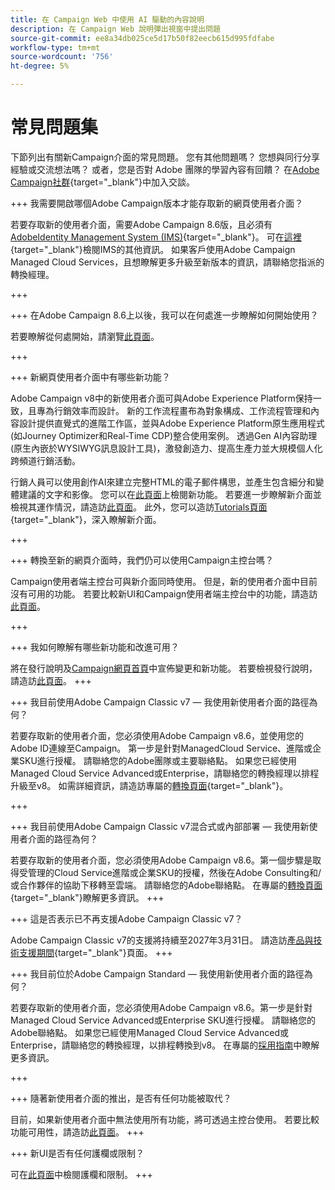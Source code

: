 ```yaml
---
title: 在 Campaign Web 中使用 AI 驅動的內容說明
description: 在 Campaign Web 說明彈出視窗中提出問題
source-git-commit: ee8a34db025ce5d17b50f82eecb615d995fdfabe
workflow-type: tm+mt
source-wordcount: '756'
ht-degree: 5%

---
```



# 常見問題集

下節列出有關新Campaign介面的常見問題。 您有其他問題嗎？ 您想與同行分享經驗或交流想法嗎？ 或者，您是否對 Adobe 團隊的學習內容有回饋？ 在[Adobe Campaign社群](https://experienceleaguecommunities.adobe.com/t5/adobe-campaign-classic-v7/ct-p/adobe-campaign-classic-community){target="_blank"}中加入交談。


+++ 我需要開啟哪個Adobe Campaign版本才能存取新的網頁使用者介面？

若要存取新的使用者介面，需要Adobe Campaign 8.6版，且必須有[AdobeIdentity Management System (IMS)](https://helpx.adobe.com/tw/enterprise/using/identity.html){target="_blank"}。 可在[這裡](https://experienceleague.adobe.com/en/docs/campaign/technotes-ac/tn-new/migrate-users-to-ims){target="_blank"}檢閱IMS的其他資訊。 如果客戶使用Adobe Campaign Managed Cloud Services，且想瞭解更多升級至新版本的資訊，請聯絡您指派的轉換經理。

+++

+++ 在Adobe Campaign 8.6上以後，我可以在何處進一步瞭解如何開始使用？

若要瞭解從何處開始，請瀏覽[此頁面](../get-started/get-started.md)。

+++

+++ 新網頁使用者介面中有哪些新功能？

Adobe Campaign v8中的新使用者介面可與Adobe Experience Platform保持一致，且專為行銷效率而設計。 新的工作流程畫布為對象構成、工作流程管理和內容設計提供直覺式的進階工作區，並與Adobe Experience Platform原生應用程式(如Journey Optimizer和Real-Time CDP)整合使用案例。  透過Gen AI內容助理(原生內嵌於WYSIWYG訊息設計工具)，激發創造力、提高生產力並大規模個人化跨頻道行銷活動。

行銷人員可以使用創作AI來建立完整HTML的電子郵件構思，並產生包含細分和變體建議的文字和影像。  您可以在[此頁面](../rn/whats-new.md)上檢閱新功能。 若要進一步瞭解新介面並檢視其運作情況，請造訪[此頁面](../get-started/user-interface.md)。 此外，您可以造訪[Tutorials頁面](https://experienceleague.adobe.com/en/docs/campaign-web-learn/tutorials/overview){target="_blank"}，深入瞭解新介面。

+++

+++  轉換至新的網頁介面時，我們仍可以使用Campaign主控台嗎？

Campaign使用者端主控台可與新介面同時使用。 但是，新的使用者介面中目前沒有可用的功能。 若要比較新UI和Campaign使用者端主控台中的功能，請造訪[此頁面](../get-started/capability-matrix.md)。

+++

+++ 我如何瞭解有哪些新功能和改進可用？

將在發行說明及[Campaign網頁首頁](../get-started/user-interface.md#user-interface-home)中宣佈變更和新功能。 若要檢視發行說明，請造訪[此頁面](../rn/release-notes.md)。
+++


+++  我目前使用Adobe Campaign Classic v7 — 我使用新使用者介面的路徑為何？

若要存取新的使用者介面，您必須使用Adobe Campaign v8.6，並使用您的Adobe ID連線至Campaign。 第一步是針對ManagedCloud Service、進階或企業SKU進行授權。 請聯絡您的Adobe團隊或主要聯絡點。 如果您已經使用Managed Cloud Service Advanced或Enterprise，請聯絡您的轉換經理以排程升級至v8。 如需詳細資訊，請造訪專屬的[轉換頁面](https://experienceleague.adobe.com/en/docs/campaign/campaign-v8/new/v7-to-v8){target="_blank"}。

+++

+++  我目前使用Adobe Campaign Classic v7混合式或內部部署 — 我使用新使用者介面的路徑為何？

若要存取新的使用者介面，您必須使用Adobe Campaign v8.6。第一個步驟是取得受管理的Cloud Service進階或企業SKU的授權，然後在Adobe Consulting和/或合作夥伴的協助下移轉至雲端。 請聯絡您的Adobe聯絡點。 在專屬的[轉換頁面](https://experienceleague.adobe.com/en/docs/campaign/campaign-v8/new/v7-to-v8){target="_blank"}瞭解更多資訊。
+++

+++ 這是否表示已不再支援Adobe Campaign Classic v7？

Adobe Campaign Classic v7的支援將持續至2027年3月31日。 請造訪[產品與技術支援期間](https://helpx.adobe.com/support/programs/eol-matrix.html){target="_blank"}頁面。
+++

+++ 我目前位於Adobe Campaign Standard — 我使用新使用者介面的路徑為何？

若要存取新的使用者介面，您必須使用Adobe Campaign v8.6。第一步是針對Managed Cloud Service Advanced或Enterprise SKU進行授權。 請聯絡您的Adobe聯絡點。 如果您已經使用Managed Cloud Service Advanced或Enterprise，請聯絡您的轉換經理，以排程轉換到v8。 在專屬的[採用指南](../../adoption/home.md)中瞭解更多資訊。

+++


+++ 隨著新使用者介面的推出，是否有任何功能被取代？

目前，如果新使用者介面中無法使用所有功能，將可透過主控台使用。 若要比較功能可用性，請造訪[此頁面](../get-started/capability-matrix.md)。
+++


+++ 新UI是否有任何護欄或限制？

可在[此頁面](../get-started/guardrails.md)中檢閱護欄和限制。
+++
